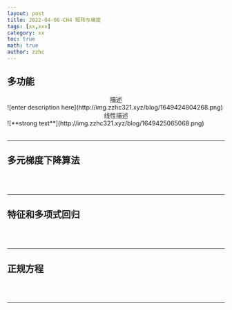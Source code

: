 ```yaml
---
layout: post
title: 2022-04-08-CH4 矩阵与梯度
tags: [xx,xxx]
category: xx
toc: true
math: true
author: zzhc
---
```



## 多功能

<center>描述</center>
![enter description here](http://img.zzhc321.xyz/blog/1649424804268.png)


<center>线性描述</center>
![**strong text**](http://img.zzhc321.xyz/blog/1649425065068.png)

<br>
<br>

***

## 多元梯度下降算法


<br>
<br>

***

## 特征和多项式回归

<br>
<br>

***

## 正规方程

<br>
<br>

***

## 